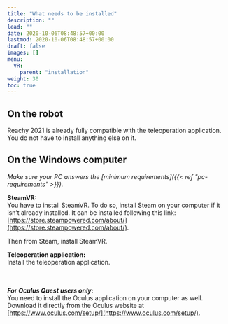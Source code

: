 ```yaml
---
title: "What needs to be installed"
description: ""
lead: ""
date: 2020-10-06T08:48:57+00:00
lastmod: 2020-10-06T08:48:57+00:00
draft: false
images: []
menu:
  VR:
    parent: "installation"
weight: 30
toc: true
---
```


## On the robot

Reachy 2021 is already fully compatible with the teleoperation application. You do not have to install anything else on it.

## On the Windows computer

*Make sure your PC answers the [minimum requirements]({{< ref "pc-requirements" >}}).*

**SteamVR:**  
You have to install SteamVR.
To do so, install Steam on your computer if it isn’t already installed. It can be installed following this link: [https://store.steampowered.com/about/](https://store.steampowered.com/about/).  

Then from Steam, install SteamVR.  

**Teleoperation application:**  
Install the teleoperation application.

<br></br>
***For Oculus Quest users only:***  
You need to install the Oculus application on your computer as well.  
Download it directly from the Oculus website at [https://www.oculus.com/setup/](https://www.oculus.com/setup/).

